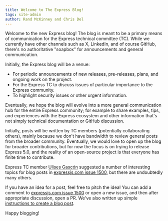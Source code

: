 ```yaml
---
title: Welcome to The Express Blog! 
tags: site-admin
author: Rand McKinney and Chris Del
---
```


Welcome to the new Express blog!  The blog is meant to be a primary means of communication for the Express technical committee (TC).  While we currently have other channels such as X, LinkedIn, and of course GitHub, there's no authoritative "soapbox" for announcements and general communication.

Initially, the Express blog will be a venue:
- For periodic announcements of new releases, pre-releases, plans, and ongoing work on the project.
- For the Express TC to discuss issues of particular importance to the Express community.
- To highlight security issues or other urgent information.
 
Eventually, we hope the blog will evolve into a more general communication hub for the entire Express community; for example to share examples, tips, and experiences with the Express ecosystem and other information that's not simply technical documentation or GitHub discussion.

Initially, posts will be written by TC members (potentially collaborating others), mainly because we don't have bandwidth to review general posts from the broader community. Eventually, we would love to open up the blog for broader contributions, but for now the focus is on trying to release Express 5.0, and the reality of an open-source project is that everyone has finite time to contribute. 

Express TC member [Ulises Gascón](https://github.com/UlisesGascon) suggested a number of interesting topics for blog posts in [expressjs.com issue 1500](https://github.com/expressjs/expressjs.com/issues/1500), but there are undoubtedly many others. 

If you have an idea for a post, feel free to pitch the idea! You can add a comment to [expressjs.com issue 1500](https://github.com/expressjs/expressjs.com/issues/1500) or open a new issue, and then after appropriate discussion, open a PR.  We've also written up simple [instructions to create a blog post](/en/blog/write-post.html). 

Happy blogging!
